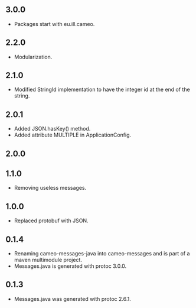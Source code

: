 3.0.0
-----

* Packages start with eu.ill.cameo.

2.2.0
-----

* Modularization.

2.1.0
-----

* Modified StringId implementation to have the integer id at the end of the string.

2.0.1
-----

* Added JSON.hasKey() method.
* Added attribute MULTIPLE in ApplicationConfig.

2.0.0
-----

1.1.0
-----

* Removing useless messages.

1.0.0
-----

* Replaced protobuf with JSON.

0.1.4
-----

* Renaming cameo-messages-java into cameo-messages and is part of a maven multimodule project.
* Messages.java is generated with protoc 3.0.0.


0.1.3
-----

* Messages.java was generated with protoc 2.6.1.